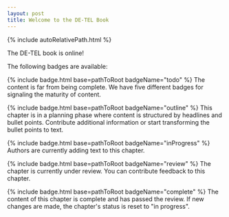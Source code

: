 ```yaml
---
layout: post
title: Welcome to the DE-TEL Book
---
```


{% include autoRelativePath.html %}

The DE-TEL book is online!

The following badges are available:

{% include badge.html base=pathToRoot badgeName="todo" %}
The content is far from being complete. We have five different badges for 
signaling the maturity of content.

{% include badge.html base=pathToRoot badgeName="outline" %}
This chapter is in a planning phase where content is structured by headlines and bullet points.
Contribute additional information or start transforming the bullet points to text.

{% include badge.html base=pathToRoot badgeName="inProgress" %}
Authors are currently adding text to this chapter.

{% include badge.html base=pathToRoot badgeName="review" %}
The chapter is currently under review.
You can contribute feedback to this chapter.

{% include badge.html base=pathToRoot badgeName="complete" %}
The content of this chapter is complete and has passed the review.
If new changes are made, the chapter's status is reset to "in progress".